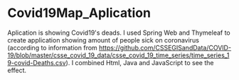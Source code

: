 # Covid19Map_Aplication
Aplication is showing Covid19's deads.
I used Spring Web and Thymeleaf to create application showing amount of people sick on coronavirus 
(according to information from https://github.com/CSSEGISandData/COVID-19/blob/master/csse_covid_19_data/csse_covid_19_time_series/time_series_19-covid-Deaths.csv).
I combined Html, Java and JavaScript to see the effect. 
